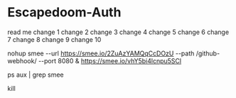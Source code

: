 # Escapedoom-Auth
read me
change 1
change 2
change 3
change 4
change 5
change 6
change 7
change 8
change 9
change 10

nohup smee --url https://smee.io/2ZuAzYAMQqCcDOzU --path /github-webhook/ --port 8080 &
https://smee.io/vhY5bi4lcnpu5SCl

ps aux | grep smee

kill <PID>
